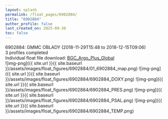 ```yaml
---
layout: splash
permalink: /float_pages/6902884/
title: "6902884"
author_profile: false
last_created_on: 2025-09-30
toc: false
---
```

 
6902884: GMMC OBLADY (2018-11-29T15:48 to 2018-12-15T09:06)\
3 profiles completed\
Individual float file download: [BGC_Argo_Plus_Global](https://ftp.soest.hawaii.edu/bgc_argo_plus/Individual_Floats/outliers_removed/6902884_Sprof_processed.nc)\
![img-png]({{ site.url }}{{ site.baseurl }}/assets/images/float_figures/6902884/01_6902884_map.png)
![img-png]({{ site.url }}{{ site.baseurl }}/assets/images/float_figures/6902884/6902884_DOXY.png)
![img-png]({{ site.url }}{{ site.baseurl }}/assets/images/float_figures/6902884/6902884_PRES.png)
![img-png]({{ site.url }}{{ site.baseurl }}/assets/images/float_figures/6902884/6902884_PSAL.png)
![img-png]({{ site.url }}{{ site.baseurl }}/assets/images/float_figures/6902884/6902884_TEMP.png)
